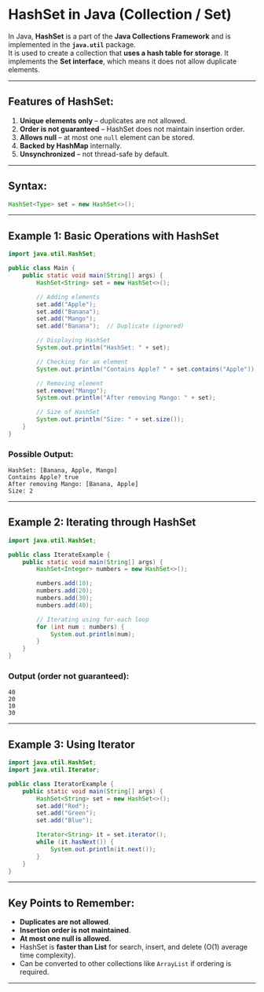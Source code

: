 # HashSet in Java (Collection / Set)

In Java, **HashSet** is a part of the **Java Collections Framework** and is implemented in the **`java.util`** package.  
It is used to create a collection that **uses a hash table for storage**. It implements the **Set interface**, which means it does not allow duplicate elements.

---

## Features of HashSet:
1. **Unique elements only** – duplicates are not allowed.  
2. **Order is not guaranteed** – HashSet does not maintain insertion order.  
3. **Allows null** – at most one `null` element can be stored.  
4. **Backed by HashMap** internally.  
5. **Unsynchronized** – not thread-safe by default.  

---

## Syntax:
```java
HashSet<Type> set = new HashSet<>();
```

---

## Example 1: Basic Operations with HashSet
```java
import java.util.HashSet;

public class Main {
    public static void main(String[] args) {
        HashSet<String> set = new HashSet<>();

        // Adding elements
        set.add("Apple");
        set.add("Banana");
        set.add("Mango");
        set.add("Banana");  // Duplicate (ignored)

        // Displaying HashSet
        System.out.println("HashSet: " + set);

        // Checking for an element
        System.out.println("Contains Apple? " + set.contains("Apple"));

        // Removing element
        set.remove("Mango");
        System.out.println("After removing Mango: " + set);

        // Size of HashSet
        System.out.println("Size: " + set.size());
    }
}
```
### Possible Output:
```
HashSet: [Banana, Apple, Mango]
Contains Apple? true
After removing Mango: [Banana, Apple]
Size: 2
```

---

## Example 2: Iterating through HashSet
```java
import java.util.HashSet;

public class IterateExample {
    public static void main(String[] args) {
        HashSet<Integer> numbers = new HashSet<>();

        numbers.add(10);
        numbers.add(20);
        numbers.add(30);
        numbers.add(40);

        // Iterating using for-each loop
        for (int num : numbers) {
            System.out.println(num);
        }
    }
}
```
### Output (order not guaranteed):
```
40
20
10
30
```

---

## Example 3: Using Iterator
```java
import java.util.HashSet;
import java.util.Iterator;

public class IteratorExample {
    public static void main(String[] args) {
        HashSet<String> set = new HashSet<>();
        set.add("Red");
        set.add("Green");
        set.add("Blue");

        Iterator<String> it = set.iterator();
        while (it.hasNext()) {
            System.out.println(it.next());
        }
    }
}
```

---

## Key Points to Remember:
- **Duplicates are not allowed**.  
- **Insertion order is not maintained**.  
- **At most one null is allowed**.  
- HashSet is **faster than List** for search, insert, and delete (O(1) average time complexity).  
- Can be converted to other collections like `ArrayList` if ordering is required.

---
